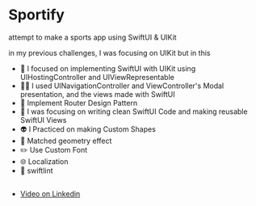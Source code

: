 # Sportify
attempt to make a sports app using SwiftUI & UIKit

in my previous challenges, I was focusing on UIKit but in this
- 🚀 I focused on implementing SwiftUI with UIKit using UIHostingController and UIViewRepresentable
- 🧑‍💻 I used UINavigationController and ViewController's Modal presentation, and the views made with SwiftUI 
- 👔  Implement Router Design Pattern
- 🧐 I was focusing on writing clean SwiftUI Code and making reusable SwiftUI Views
- 👽️ I Practiced on making Custom Shapes
- 🎨 Matched geometry effect
- ✏️ Use Custom Font
- 🌐 Localization
- 🚨 swiftlint
  
##
- [Video on Linkedin](https://www.linkedin.com/feed/update/urn:li:activity:7141782374727532544/)
